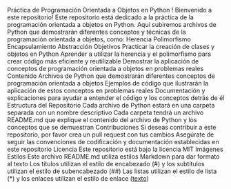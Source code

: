Práctica de Programación Orientada a Objetos en Python
!
Bienvenido a este repositorio!
Este repositorio está dedicado a la práctica de la programación orientada a objetos en Python. Aquí subiremos archivos de Python que demostrarán diferentes conceptos y técnicas de la programación orientada a objetos, como:
Herencia
Polimorfismo
Encapsulamiento
Abstracción
Objetivos
Practicar la creación de clases y objetos en Python
Aprender a utilizar la herencia y el polimorfismo para crear código más eficiente y reutilizable
Demostrar la aplicación de conceptos de programación orientada a objetos en problemas reales
Contenido
Archivos de Python que demostrarán diferentes conceptos de programación orientada a objetos
Ejemplos de código que ilustrarán la aplicación de estos conceptos en problemas reales
Documentación y explicaciones para ayudar a entender el código y los conceptos detrás de él
Estructura del Repositorio
Cada archivo de Python estará en una carpeta separada con un nombre descriptivo
Cada carpeta tendrá un archivo README.md que explique el contenido del archivo de Python y los conceptos que se demuestran
Contribuciones
Si deseas contribuir a este repositorio, por favor crea un pull request con tus cambios
Asegúrate de seguir las convenciones de codificación y documentación establecidas en este repositorio
Licencia
Este repositorio está bajo la licencia MIT
Imágenes
Estilos
Este archivo README.md utiliza estilos Markdown para dar formato al texto
Los títulos utilizan el estilo de encabezado (#) y los subtítulos utilizan el estilo de subencabezado (##)
Las listas utilizan el estilo de lista (*) y los enlaces utilizan el estilo de enlace ([texto](url))
